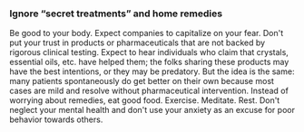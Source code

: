 ### Ignore “secret treatments” and home remedies

Be good to your body. Expect companies to capitalize on your fear. Don't put your trust in products or pharmaceuticals that are not backed by rigorous clinical testing. Expect to hear individuals who claim that crystals, essential oils, etc. have helped them; the folks sharing these products may have the best intentions, or they may be predatory. But the idea is the same: many patients spontaneously do get better on their own because most cases are mild and resolve without pharmaceutical intervention. Instead of worrying about remedies, eat good food. Exercise. Meditate. Rest. Don't neglect your mental health and don't use your anxiety as an excuse for poor behavior towards others.
